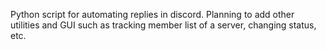 Python script for automating replies in discord.
Planning to add other utilities and GUI such as tracking member list of a server, changing status, etc.
